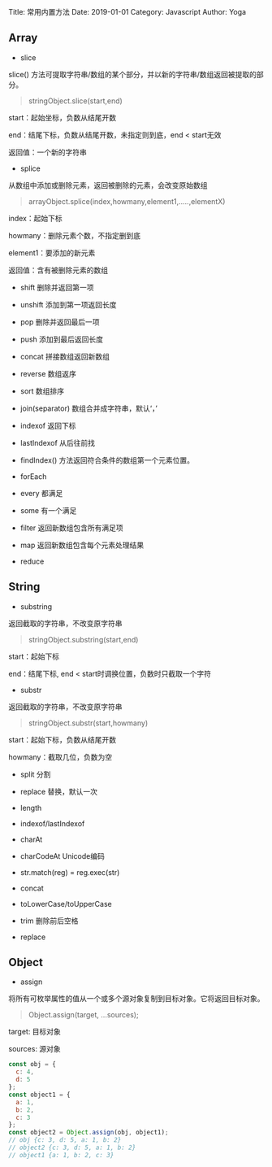 Title: 常用内置方法
Date: 2019-01-01
Category: Javascript
Author: Yoga

## Array

* slice

slice() 方法可提取字符串/数组的某个部分，并以新的字符串/数组返回被提取的部分。

> stringObject.slice(start,end)

start：起始坐标，负数从结尾开数

end：结尾下标，负数从结尾开数，未指定则到底，end < start无效

返回值：一个新的字符串

* splice

从数组中添加或删除元素，返回被删除的元素，会改变原始数组

> arrayObject.splice(index,howmany,element1,.....,elementX)

index：起始下标

howmany：删除元素个数，不指定删到底

element1：要添加的新元素

返回值：含有被删除元素的数组


* shift 删除并返回第一项

* unshift 添加到第一项返回长度

* pop 删除并返回最后一项

* push 添加到最后返回长度

* concat 拼接数组返回新数组

* reverse 数组返序

* sort 数组排序

* join(separator) 数组合并成字符串，默认‘，’

* indexof 返回下标

* lastIndexof 从后往前找

* findIndex() 方法返回符合条件的数组第一个元素位置。

* forEach

* every 都满足

* some 有一个满足

* filter 返回新数组包含所有满足项

* map 返回新数组包含每个元素处理结果

* reduce

## String

* substring

返回截取的字符串，不改变原字符串

> stringObject.substring(start,end)

start：起始下标

end：结尾下标, end < start时调换位置，负数时只截取一个字符

* substr

返回截取的字符串，不改变原字符串

> stringObject.substr(start,howmany)

start：起始下标，负数从结尾开数

howmany：截取几位，负数为空

* split 分割

* replace 替换，默认一次

* length

* indexof/lastIndexof

* charAt

* charCodeAt Unicode编码

* str.match(reg) = reg.exec(str)

* concat

* toLowerCase/toUpperCase

* trim 删除前后空格

* replace


## Object

* assign

将所有可枚举属性的值从一个或多个源对象复制到目标对象。它将返回目标对象。

> Object.assign(target, ...sources);

target: 目标对象

sources: 源对象

```js
const obj = {
  c: 4,
  d: 5
};
const object1 = {
  a: 1,
  b: 2,
  c: 3
};
const object2 = Object.assign(obj, object1);
// obj {c: 3, d: 5, a: 1, b: 2}
// object2 {c: 3, d: 5, a: 1, b: 2}
// object1 {a: 1, b: 2, c: 3}
```